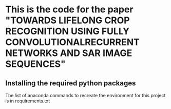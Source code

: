 # This is the code for the paper "TOWARDS LIFELONG CROP RECOGNITION USING FULLY CONVOLUTIONALRECURRENT NETWORKS AND SAR IMAGE SEQUENCES"

## Installing the required python packages

The list of anaconda commands to recreate the environment for this project is in requirements.txt


